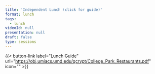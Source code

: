 ```yaml
---
title: 'Independent Lunch (click for guide)'
format: lunch
tags:
  - lunch
videoId: null
presentation: null
draft: false
type: sessions
---
```

{{< button-link label="Lunch Guide" url="https://obj.umiacs.umd.edu/qcrypt/College_Park_Restaurants.pdf" icon="" >}}